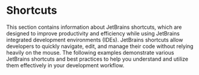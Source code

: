 # Shortcuts

This section contains information about JetBrains shortcuts, which are designed to improve productivity and efficiency while using JetBrains integrated development environments (IDEs). JetBrains shortcuts allow developers to quickly navigate, edit, and manage their code without relying heavily on the mouse. The following examples demonstrate various JetBrains shortcuts and best practices to help you understand and utilize them effectively in your development workflow.